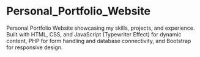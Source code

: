 # Personal_Portfolio_Website
Personal Portfolio Website showcasing my skills, projects, and experience. Built with HTML, CSS, and JavaScript (Typewriter Effect) for dynamic content, PHP for form handling and database connectivity, and Bootstrap for responsive design.
